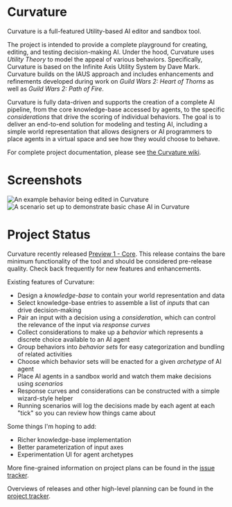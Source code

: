 # Curvature
Curvature is a full-featured Utility-based AI editor and sandbox tool.

The project is intended to provide a complete playground for creating, editing, and testing decision-making AI. Under the hood, Curvature uses *Utility Theory* to model the appeal of various behaviors. Specifically, Curvature is based on the Infinite Axis Utility System by Dave Mark. Curvature builds on the IAUS approach and includes enhancements and refinements developed during work on *Guild Wars 2: Heart of Thorns* as well as *Guild Wars 2: Path of Fire*.

Curvature is fully data-driven and supports the creation of a complete AI pipeline, from the core knowledge-base accessed by agents, to the specific *considerations* that drive the scoring of individual behaviors. The goal is to deliver an end-to-end solution for modeling and testing AI, including a simple world representation that allows designers or AI programmers to place agents in a virtual space and see how they would choose to behave.

For complete project documentation, please see [the Curvature wiki](https://github.com/apoch/curvature/wiki).

# Screenshots
![An example behavior being edited in Curvature](https://raw.githubusercontent.com/apoch/curvature/master/Images/Screenshots/Tabs-Behaviors-Scoring.png)
![A scenario set up to demonstrate basic chase AI in Curvature](https://raw.githubusercontent.com/apoch/curvature/master/Images/Screenshots/Tabs-Scenarios-Simulation.png)

# Project Status
Curvature recently released [Preview 1 - Core](https://github.com/apoch/curvature/releases/tag/Preview1Core). This release contains the bare minimum functionality of the tool and should be considered pre-release quality. Check back frequently for new features and enhancements.

Existing features of Curvature:
 * Design a *knowledge-base* to contain your world representation and data
 * Select knowledge-base entries to assemble a list of *inputs* that can drive decision-making
 * Pair an input with a decision using a *consideration*, which can control the relevance of the input via *response curves*
 * Collect considerations to make up a *behavior* which represents a discrete choice available to an AI agent
 * Group behaviors into *behavior sets* for easy categorization and bundling of related activities
 * Choose which behavior sets will be enacted for a given *archetype* of AI agent
 * Place AI agents in a sandbox world and watch them make decisions using *scenarios*
 * Response curves and considerations can be constructed with a simple wizard-style helper
 * Running scenarios will log the decisions made by each agent at each "tick" so you can review how things came about

Some things I'm hoping to add:
 * Richer knowledge-base implementation
 * Better parameterization of input axes
 * Experimentation UI for agent archetypes
 
More fine-grained information on project plans can be found in the [issue tracker](https://github.com/apoch/curvature/issues).

Overviews of releases and other high-level planning can be found in the [project tracker](https://github.com/apoch/curvature/projects).
